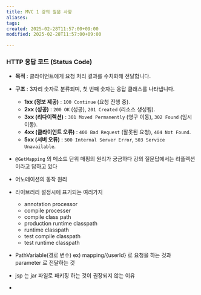 ```yaml
---
title: MVC 1 강의 질문 사항
aliases: 
tags: 
created: 2025-02-28T11:57:00+09:00
modified: 2025-02-28T11:57:00+09:00

---
```



### 





### **HTTP 응답 코드 (Status Code)**

- **목적** : 클라이언트에게 요청 처리 결과를 수치화해 전달합니다.
- **구조** : 3자리 숫자로 분류되며, 첫 번째 숫자는 응답 클래스를 나타냅니다.
    - **1xx (정보 제공)** : `100 Continue` (요청 진행 중).
    - **2xx (성공)** : `200 OK` (성공), `201 Created` (리소스 생성됨).
    - **3xx (리다이렉션)** : `301 Moved Permanently` (영구 이동), `302 Found` (임시 이동).
    - **4xx (클라이언트 오류)** : `400 Bad Request` (잘못된 요청), `404 Not Found`.
    - **5xx (서버 오류)** : `500 Internal Server Error`, `503 Service Unavailable`.




- `@GetMapping` 의 메소드 단위 매핑의 원리가 궁금하다 강의 질문답에서는 리플렉션이라고 답하고 있다
- 어노테이션의 동작 원리
- 라이브러리 설정시에 표기되는 여러가지
	- annotation processor
	- compile processer
	- compile class path
	- production runtime classpath 
	- runtime classpath
	- test compile classpath
	- test runtime classpath
- PathVariable(경로 변수) ex) mapping/{userId} 로 요청을 하는 것과 parameter 로 전달하는 것
- jsp 는 jar 파일로 패키징 하는 것이 권장되지 않는 이유
- 